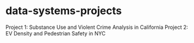 # data-systems-projects

Project 1: Substance Use and Violent Crime Analysis in California
Project 2: EV Density and Pedestrian Safety in NYC